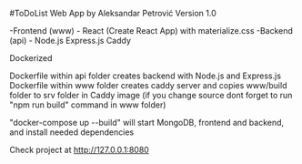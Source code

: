 #ToDoList Web App by Aleksandar Petrović
Version 1.0

-Frontend (www) - React (Create React App) with materialize.css
-Backend (api) - Node.js Express.js Caddy

Dockerized

Dockerfile within api folder creates backend with Node.js and Express.js
Dockerfile within www folder creates caddy server and copies www/build folder to srv folder in Caddy image (if you change source dont forget to run "npm run build" command in www folder)

"docker-compose up --build" will start MongoDB, frontend and backend, and install needed dependencies

Check project at http://127.0.0.1:8080
